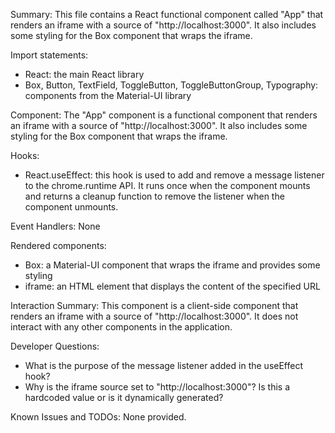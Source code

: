 Summary:
This file contains a React functional component called "App" that renders an iframe with a source of "http://localhost:3000". It also includes some styling for the Box component that wraps the iframe.

Import statements:
- React: the main React library
- Box, Button, TextField, ToggleButton, ToggleButtonGroup, Typography: components from the Material-UI library

Component:
The "App" component is a functional component that renders an iframe with a source of "http://localhost:3000". It also includes some styling for the Box component that wraps the iframe.

Hooks:
- React.useEffect: this hook is used to add and remove a message listener to the chrome.runtime API. It runs once when the component mounts and returns a cleanup function to remove the listener when the component unmounts.

Event Handlers:
None

Rendered components:
- Box: a Material-UI component that wraps the iframe and provides some styling
- iframe: an HTML element that displays the content of the specified URL

Interaction Summary:
This component is a client-side component that renders an iframe with a source of "http://localhost:3000". It does not interact with any other components in the application.

Developer Questions:
- What is the purpose of the message listener added in the useEffect hook?
- Why is the iframe source set to "http://localhost:3000"? Is this a hardcoded value or is it dynamically generated?

Known Issues and TODOs:
None provided.